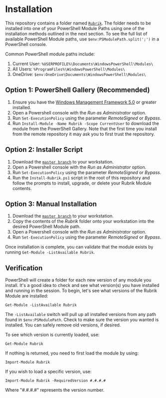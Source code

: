 # Installation

This repository contains a folder named [`Rubrik`](https://github.com/rubrikinc/PowerShell-Module/tree/master/Rubrik). The folder needs to be installed into one of your PowerShell Module Paths using one of the installation methods outlined in the next section. To see the full list of available PowerShell Module paths, use `$env:PSModulePath.split(';')` in a PowerShell console.

Common PowerShell module paths include:

1. Current User: `%USERPROFILE%\Documents\WindowsPowerShell\Modules\`
2. All Users: `%ProgramFiles%\WindowsPowerShell\Modules\`
3. OneDrive: `$env:OneDrive\Documents\WindowsPowerShell\Modules\`

## Option 1: PowerShell Gallery \(Recommended\)

1. Ensure you have the [Windows Management Framework 5.0](https://www.microsoft.com/en-us/download/details.aspx?id=50395) or greater installed.
2. Open a Powershell console with the _Run as Administrator_ option.
3. Run `Set-ExecutionPolicy` using the parameter _RemoteSigned_ or _Bypass_.
4. Run `Install-Module -Name Rubrik -Scope CurrentUser` to download the module from the PowerShell Gallery. Note that the first time you install from the remote repository it may ask you to first trust the repository.

## Option 2: Installer Script

1. Download the [`master branch`](https://github.com/rubrikinc/PowerShell-Module) to your workstation.
2. Open a Powershell console with the _Run as Administrator_ option.
3. Run `Set-ExecutionPolicy` using the parameter _RemoteSigned_ or _Bypass_.
4. Run the `Install-Rubrik.ps1` script in the root of this repository and follow the prompts to install, upgrade, or delete your Rubrik Module contents.

## Option 3: Manual Installation

1. Download the [`master branch`](https://github.com/rubrikinc/PowerShell-Module) to your workstation.
2. Copy the contents of the _Rubrik_ folder onto your workstation into the desired PowerShell Module path.
3. Open a Powershell console with the _Run as Administrator_ option.
4. Run `Set-ExecutionPolicy` using the parameter _RemoteSigned_ or _Bypass_.

Once installation is complete, you can validate that the module exists by running `Get-Module -ListAvailable Rubrik`.

## Verification

PowerShell will create a folder for each new version of any module you install. It's a good idea to check and see what version\(s\) you have installed and running in the session. To begin, let's see what versions of the Rubrik Module are installed:

`Get-Module -ListAvailable Rubrik`

The `-ListAvailable` switch will pull up all installed versions from any path found in `$env:PSModulePath`. Check to make sure the version you wanted is installed. You can safely remove old versions, if desired.

To see which version is currently loaded, use:

`Get-Module Rubrik`

If nothing is returned, you need to first load the module by using:

`Import-Module Rubrik`

If you wish to load a specific version, use:

`Import-Module Rubrik -RequiredVersion #.#.#.#`

Where "\#.\#.\#.\#" represents the version number.


